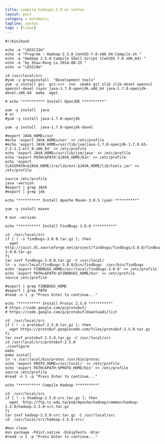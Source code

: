```yaml
---
title: compile hadoop2.5.0 on centos
layout: post
category : automatic
tagline: centos
tags : [linux]
---
```



	#!/bin/bash

	echo -e "\033[31m"
	echo -e "Program : Hadoop-2.5.0_CentOS-7.0-x86_64-Compile.sh "
	echo -e "Hadoop 2.5.0 Compile Shell Script (CentOS 7.0 x86_64) "
	echo -e "by Shau-Rong Lu 2014-08-25 "
	echo -e "\033[0m"

	cd /usr/local/src
	#yum -y groupinstall  "Development tools"
	yum -y install gcc  gcc-c++  svn  cmake git zlib zlib-devel openssl openssl-devel rsync java-1.7.0-openjdk.x86_64 java-1.7.0-openjdk-devel.x86_64  make  wget

	# echo "********** Install OpenJDK **********"

	yum -y install  java
	# or
	#yum -y install java-1.7.0-openjdk

	yum -y install  java-1.7.0-openjdk-devel

	#export JAVA_HOME=/usr
	#echo 'export JAVA_HOME=/usr' >> /etc/profile
	#echo 'export JAVA_HOME=/usr/lib/jvm/java-1.7.0-openjdk-1.7.0.65-2.5.1.2.el7_0.x86_64' >> /etc/profile
	echo 'export JAVA_HOME=/usr/lib/jvm/java' >> /etc/profile
	echo 'export PATH=$PATH:$JAVA_HOME/bin' >> /etc/profile
	echo 'export CLASSPATH=$JAVA_HOME/jre/lib/ext:$JAVA_HOME/lib/tools.jar' >> /etc/profile

	source /etc/profile
	java -version
	#export | grep JAVA
	#export | grep jdk

	echo "********** Install Apache Maven 3.0.5 (yum) **********"

	yum -y install maven

	# mvn -version

	echo "********** Install FindBugs 3.0.0 **********"

	cd  /usr/local/src
	if [ ! -s findbugs-3.0.0.tar.gz ]; then
	  wget  http://jaist.dl.sourceforge.net/project/findbugs/findbugs/3.0.0/findbugs-3.0.0.tar.gz
	fi
	tar zxvf findbugs-3.0.0.tar.gz -C /usr/local/
	ln -s /usr/local/findbugs-3.0.0/bin/findbugs  /usr/bin/findbugs
	echo 'export FINDBUGS_HOME=/usr/local/findbugs-3.0.0' >> /etc/profile
	echo 'export PATH=$PATH:$FINDBUGS_HOME/bin' >> /etc/profile
	source /etc/profile

	#export | grep FINDBUGS_HOME
	#export | grep PATH
	#read -n 1 -p "Press Enter to continue..."

	echo "********** Install Protoc 2.5.0 **********"
	# https://code.google.com/p/protobuf/
	# https://code.google.com/p/protobuf/downloads/list

	cd  /usr/local/src
	if [ ! -s protobuf-2.5.0.tar.gz ]; then
	  wget https://protobuf.googlecode.com/files/protobuf-2.5.0.tar.gz
	fi
	tar zxvf protobuf-2.5.0.tar.gz -C /usr/local/src
	cd /usr/local/src/protobuf-2.5.0
	./configure
	make
	make install
	ln -s /usr/local/bin/protoc /usr/bin/protoc
	echo 'export PROTO_HOME=/usr/local/' >> /etc/profile
	echo 'export PATH=$PATH:$PROTO_HOME/bin' >> /etc/profile
	source /etc/profile
	#read -n 1 -p "Press Enter to continue..."

	echo "********** Compile Hadoop **********"

	cd  /usr/local/src
	if [ ! -s hhadoop-2.5.0-src.tar.gz ]; then
	  wget  http://ftp.tc.edu.tw/pub/Apache/hadoop/common/hadoop-2.5.0/hadoop-2.5.0-src.tar.gz
	fi
	tar zxvf hadoop-2.5.0-src.tar.gz -C /usr/local/src
	cd  /usr/local/src/hadoop-2.5.0-src/

	#mvn clean
	mvn package -Pdist,native -DskipTests -Dtar
	#read -n 1 -p "Press Enter to continue..."
